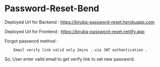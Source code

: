 # Password-Reset-Bend

Deployed Url for Backend  : https://kiruba-password-reset.herokuapp.com

Deployed Url for Frontend : https://kiruba-password-reset.netlify.app

Forgot password method :

        Email verify link valid only 2mins ..via JWT authentication . 
So, User enter valid email to get verify link to set new password.


